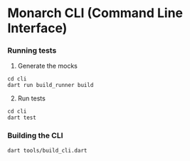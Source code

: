 # Monarch CLI (Command Line Interface)

### Running tests
1. Generate the mocks
```
cd cli
dart run build_runner build
```
2. Run tests
```
cd cli
dart test
```

### Building the CLI
```
dart tools/build_cli.dart
```
